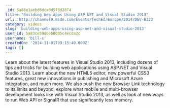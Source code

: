 ```yaml
---
_id: 5a88e1aebd6dca0d5f0d2874
title: "Building Web Apps Using ASP.NET and Visual Studio 2013"
url: 'http://channel9.msdn.com/Events/TechEd/Europe/2014/DEV-B323'
category: videos
slug: 'building-web-apps-using-asp-net-and-visual-studio-2013'
user_id: 5a83ce59d6eb0005c4ecda2c
username: 'bill-s'
createdOn: '2014-11-01T09:15:40.000Z'
tags: []
---
```


Learn about the latest features in Visual Studio 2013, including dozens of tips and tricks for building web applications using ASP.NET and Visual Studio 2013. Learn about the new HTML5 editor, new powerful CSS3 features, great new innovations in publishing and Microsoft Azure integration, and much more. We also push the new Browser Link technology to its limits and beyond, explore what mobile and multi-browser development looks like with Visual Studio 2013, as well as look at new ways to run Web API or SignalR that use significantly less memory.
